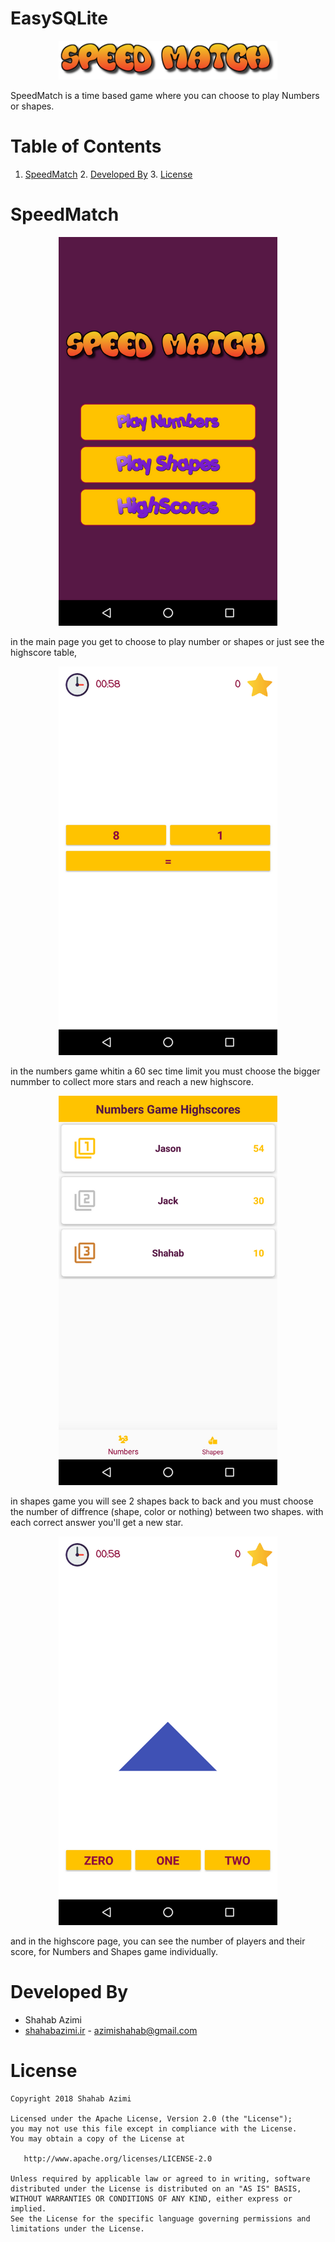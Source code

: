 # EasySQLite
<p align="center">
  <img src="logotext.png" width="350" />
</p>
SpeedMatch is a time based game where you can choose to play Numbers or shapes.

# Table of Contents
  1. [SpeedMatch](https://github.com/ShahabGT/SpeedMatch#speedmatch)
		  2. [Developed By](https://github.com/ShahabGT/SpeedMatch#developed-by)
			   3. [License](https://github.com/ShahabGT/SpeedMatch#license)


# SpeedMatch
<p align="center">
  <img src="1.png" width="350" />
</p>
in the main page you get to choose to play number or shapes or just see the highscore table,
<p align="center">
  <img src="2.png" width="350" />
</p>
in the numbers game whitin a 60 sec time limit you must choose the bigger nummber to collect more stars and reach a new highscore.
<p align="center">
  <img src="3.png" width="350" />
</p>

in shapes game you will see 2 shapes back to back and you must choose the number of diffrence (shape, color or nothing) between two shapes.
with each correct answer you'll get a new star.

<p align="center">
  <img src="4.png" width="350" />
</p>
and in the highscore page, you can see the number of players and their score, for Numbers and Shapes game individually.


# Developed By

* Shahab Azimi
 * [shahabazimi.ir](http://shahabazimi.ir) - <azimishahab@gmail.com>

# License

    Copyright 2018 Shahab Azimi

    Licensed under the Apache License, Version 2.0 (the "License");
    you may not use this file except in compliance with the License.
    You may obtain a copy of the License at

       http://www.apache.org/licenses/LICENSE-2.0

    Unless required by applicable law or agreed to in writing, software
    distributed under the License is distributed on an "AS IS" BASIS,
    WITHOUT WARRANTIES OR CONDITIONS OF ANY KIND, either express or implied.
    See the License for the specific language governing permissions and
    limitations under the License.
